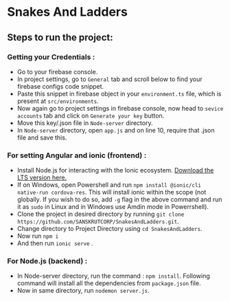 # Snakes And Ladders
## Steps to run the project:

### Getting your Credentials :
* Go to your firebase console.
* In project settings, go to ```General``` tab and scroll below to find your firebase configs code snippet.
* Paste this snippet in firebase object in your ```environment.ts``` file, which is present at ```src/environments```.
* Now again go to project settings in firebase console, now head to ```sevice accounts``` tab and click on ```Generate your key``` button.
* Move this key/.json file in ```Node-server``` directory.
* In ```Node-server``` directory, open ```app.js``` and on line 10, require that .json file and save this.

### For setting Angular and ionic (frontend) :
* Install Node.js for interacting with the Ionic ecosystem. [Download the LTS version here.](https://nodejs.org/en/)
* If on Windows, open Powershell and run ```npm install @ionic/cli native-run cordova-res```. This will install ionic within the scope (not globally. If you wish to do so, add ```-g``` flag in the above command and run it as ```sudo``` in Linux and in Windows use Amdin mode in Powerrshell).
* Clone the project in desired directory by running ```git clone https://github.com/SANSKRUTCORP/SnakesAndLadders.git```.
* Change directory to Project Directory using ```cd SnakesAndLadders```.
* Now run ```npm i```
* And then run ```ionic serve``` .

### For Node.js (backend) :
* In Node-server directory, run the command : ```npm install```. Following command will install all the dependencies from ```package.json``` file.
* Now in same directory, run ```nodemon server.js```.
